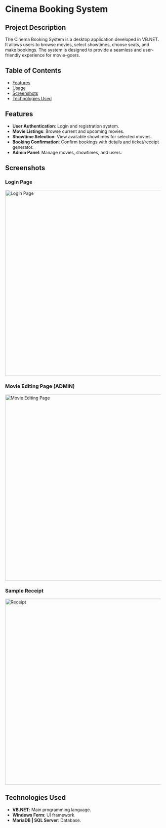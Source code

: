 # Cinema Booking System

## Project Description

The Cinema Booking System is a desktop application developed in VB.NET. It allows users to browse movies, select showtimes, choose seats, and make bookings. The system is designed to provide a seamless and user-friendly experience for movie-goers.

## Table of Contents

- [Features](#features)
- [Usage](#usage)
- [Screenshots](#screenshots)
- [Technologies Used](#technologies-used)

## Features

- **User Authentication**: Login and registration system.
- **Movie Listings**: Browse current and upcoming movies.
- **Showtime Selection**: View available showtimes for selected movies.
- **Booking Confirmation**: Confirm bookings with details and ticket/receipt generator.
- **Admin Panel**: Manage movies, showtimes, and users.

## Screenshots

### Login Page
<img src="screenshots/login page.png" alt="Login Page" width="600"/>

### Movie Editing Page (ADMIN)
<img src="screenshots/edit movie.png" alt="Movie Editing Page" width="600"/>

### Sample Receipt
<img src="screenshots/sample receipt.png" alt="Receipt" width="600"/>

## Technologies Used

- **VB.NET**: Main programming language.
- **Windows Form**: UI framework.
- **MariaDB | SQL Server**: Database.
  
